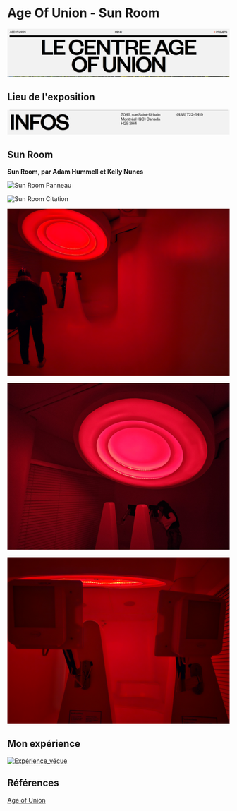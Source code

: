 # Age Of Union - Sun Room

![Logo_AoU](medias/Affiche_AoU.PNG)

## Lieu de l'exposition

![Lieu_AoU](medias/lieu_AoU.PNG)

## Sun Room

**Sun Room, par Adam Hummell et Kelly Nunes** 

![Sun Room Panneau](medias/panneau.jpg)

![Sun Room Citation](medias/citation.jpg)

![SR 1](medias/sun_room_01.jpg)

![SR 2](medias/sun_room_02.jpg)

![SR 3](medias/sun_room_03.jpg)

## Mon expérience

[![Expérience_vécue](http://img.youtube.com/vi/cYig-_i5av0/0.jpg)](http://www.youtube.com/watch?v=cYig-_i5av0)

## Références

[Age of Union](https://ageofunion.com/fr/centre/)

